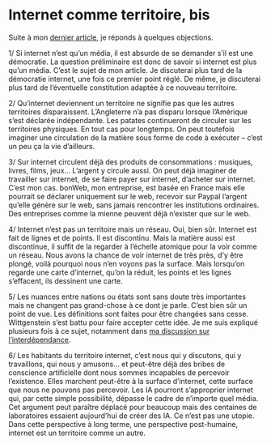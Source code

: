 # Internet comme territoire, bis

Suite à mon [dernier article](https://tcrouzet.com/2006/07/12/internet-comme-territoire/), je réponds à quelques objections.

1/ Si internet n’est qu’un média, il est absurde de se demander s’il est une démocratie. La question préliminaire est donc de savoir si internet est plus qu’un média. C’est le sujet de mon article. Je discuterai plus tard de la démocratie internet, une fois ce premier point réglé. De même, je discuterai plus tard de l’éventuelle constitution adaptée à ce nouveau territoire.<span id="more-161"></span>

2/ Qu’internet deviennent un territoire ne signifie pas que les autres territoires disparaissent. L’Angleterre n’a pas disparu lorsque l’Amérique s’est déclarée indépendante. Les patates continueront de circuler sur les territoires physiques. En tout cas pour longtemps. On peut toutefois imaginer une circulation de la matière sous forme de code à exécuter – c’est un peu ça la vie d’ailleurs.

3/ Sur internet circulent déjà des produits de consommations : musiques, livres, films, jeux… L’argent y circule aussi. On peut déjà imaginer de travailler sur internet, de se faire payer sur internet, d’acheter sur internet. C’est mon cas. bonWeb, mon entreprise, est basée en France mais elle pourrait se déclarer uniquement sur le web, recevoir sur Paypal l’argent qu’elle génère sur le web, sans jamais rencontrer les institutions ordinaires. Des entreprises comme la mienne peuvent déjà n’exister que sur le web.

4/ Internet n’est pas un territoire mais un réseau. Oui, bien sûr. Internet est fait de lignes et de points. Il est discontinu. Mais la matière aussi est discontinue, il suffit de la regarder à l’échelle atomique pour la voir comme un réseau. Nous avons la chance de voir internet de très près, d’y être plongé, voilà pourquoi nous n’en voyons pas la surface. Mais lorsqu’on regarde une carte d’internet, qu’on la réduit, les points et les lignes s’effacent, ils dessinent une carte.

5/ Les nuances entre nations ou états sont sans doute très importantes mais ne changent pas grand-chose à ce dont je parle. C’est bien sûr un point de vue. Les définitions sont faites pour être changées sans cesse. Wittgenstein s’est battu pour faire accepter cette idée. Je me suis expliqué plusieurs fois à ce sujet, notamment dans [ma discussion sur l’interdépendance](https://tcrouzet.com/2006/07/05/qu%e2%80%99est-ce-que-l%e2%80%99interdependance/).

6/ Les habitants du territoire internet, c’est nous qui y discutons, qui y travaillons, qui nous y amusons… et peut-être déjà des bribes de conscience artificielle dont nous sommes incapables de percevoir l’existence. Elles marchent peut-être à la surface d’internet, cette surface que nous ne pouvons pas percevoir. Les IA pourront s’approprier internet qui, par cette simple possibilité, dépasse le cadre de n’importe quel média. Cet argument peut paraître déplacé pour beaucoup mais des centaines de laboratoires essaient aujourd’hui de créer des IA. Ce n’est pas une utopie. Dans cette perspective à long terme, une perspective post-humaine, internet est un territoire comme un autre.
